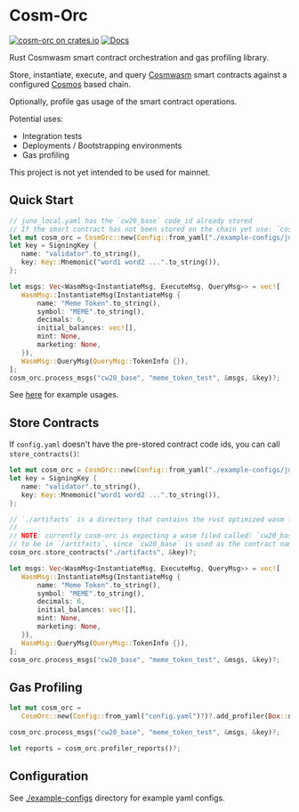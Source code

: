 # Cosm-Orc

[![cosm-orc on crates.io](https://img.shields.io/crates/v/cosm-orc.svg)](https://crates.io/crates/cosm-orc) [![Docs](https://docs.rs/cosm-orc/badge.svg)](https://docs.rs/cosm-orc)

Rust Cosmwasm smart contract orchestration and gas profiling library.

Store, instantiate, execute, and query [Cosmwasm](https://github.com/CosmWasm/cosmwasm) smart contracts against a configured [Cosmos](https://github.com/cosmos/cosmos-sdk) based chain. 

Optionally, profile gas usage of the smart contract operations.

Potential uses:
* Integration tests
* Deployments / Bootstrapping environments
* Gas profiling

This project is not yet intended to be used for mainnet.

## Quick Start
 ```rust
// juno_local.yaml has the `cw20_base` code_id already stored
// If the smart contract has not been stored on the chain yet use: `cosm_orc::store_contracts()`
let mut cosm_orc = CosmOrc::new(Config::from_yaml("./example-configs/juno_local.yaml")?)?;
let key = SigningKey {
    name: "validator".to_string(),
    key: Key::Mnemonic("word1 word2 ...".to_string()),
};

let msgs: Vec<WasmMsg<InstantiateMsg, ExecuteMsg, QueryMsg>> = vec![
    WasmMsg::InstantiateMsg(InstantiateMsg {
        name: "Meme Token".to_string(),
        symbol: "MEME".to_string(),
        decimals: 6,
        initial_balances: vec![],
        mint: None,
        marketing: None,
    }),
    WasmMsg::QueryMsg(QueryMsg::TokenInfo {}),
];
cosm_orc.process_msgs("cw20_base", "meme_token_test", &msgs, &key)?;
```

See [here](https://github.com/de-husk/cosm-orc-examples) for example usages.

## Store Contracts
If `config.yaml` doesn't have the pre-stored contract code ids, you can call `store_contracts()`:
 ```rust
let mut cosm_orc = CosmOrc::new(Config::from_yaml("./example-configs/juno_local.yaml")?)?;
let key = SigningKey {
    name: "validator".to_string(),
    key: Key::Mnemonic("word1 word2 ...".to_string()),
};

// `./artifacts` is a directory that contains the rust optimized wasm files.
//
// NOTE: currently cosm-orc is expecting a wasm filed called: `cw20_base.wasm`
// to be in `/artifacts`, since `cw20_base` is used as the contract name in process_msgs() call below
cosm_orc.store_contracts("./artifacts", &key)?;

let msgs: Vec<WasmMsg<InstantiateMsg, ExecuteMsg, QueryMsg>> = vec![
    WasmMsg::InstantiateMsg(InstantiateMsg {
        name: "Meme Token".to_string(),
        symbol: "MEME".to_string(),
        decimals: 6,
        initial_balances: vec![],
        mint: None,
        marketing: None,
    }),
    WasmMsg::QueryMsg(QueryMsg::TokenInfo {}),
];
cosm_orc.process_msgs("cw20_base", "meme_token_test", &msgs, &key)?;
```

## Gas Profiling
 ```rust
let mut cosm_orc =
    CosmOrc::new(Config::from_yaml("config.yaml")?)?.add_profiler(Box::new(GasProfiler::new()));

cosm_orc.process_msgs("cw20_base", "meme_token_test", &msgs, &key)?;

let reports = cosm_orc.profiler_reports()?;
```


## Configuration


See [./example-configs](./example-configs/) directory for example yaml configs.

